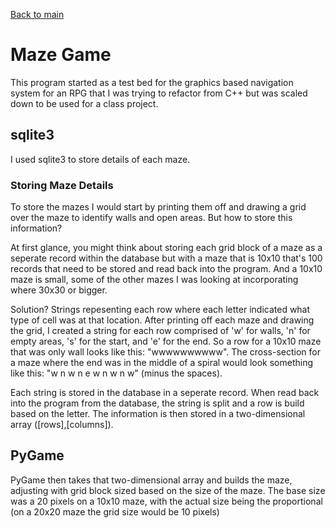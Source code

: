 [Back to main](../)

# Maze Game

This program started as a test bed for the graphics based navigation system for an RPG that I was trying to refactor from C++ 
but was scaled down to be used for a class project.

## sqlite3

I used sqlite3 to store details of each maze.

### Storing Maze Details

To store the mazes I would start by printing them off and drawing a grid over the maze to identify walls and open areas. But how
to store this information?

At first glance, you might think about storing each grid block of a maze as a seperate record within the database but with a maze
that is 10x10 that's 100 records that need to be stored and read back into the program. And a 10x10 maze is small, some of the other
mazes I was looking at incorporating where 30x30 or bigger. 

Solution? Strings repesenting each row where each letter indicated what type of cell was at that location. After printing off 
each maze and drawing the grid, I created a string for each row comprised of 'w' for walls, 'n' for empty areas, 's' for the 
start, and 'e' for the end. So a row for a 10x10 maze that was only wall looks like this: "wwwwwwwwww". The cross-section for 
a maze where the end was in the middle of a spiral would look something like this: "w n w n e w n w n w" (minus the spaces). 

Each string is stored in the database in a seperate record. When read back into the program from the database, the string is 
split and a row is build based on the letter. The information is then stored in a two-dimensional array ([rows],[columns]).

## PyGame

PyGame then takes that two-dimensional array and builds the maze, adjusting with grid block sized based on the size of the maze.
The base size was a 20 pixels on a 10x10 maze, with the actual size being the proportional (on a 20x20 maze the grid size would be
10 pixels)
